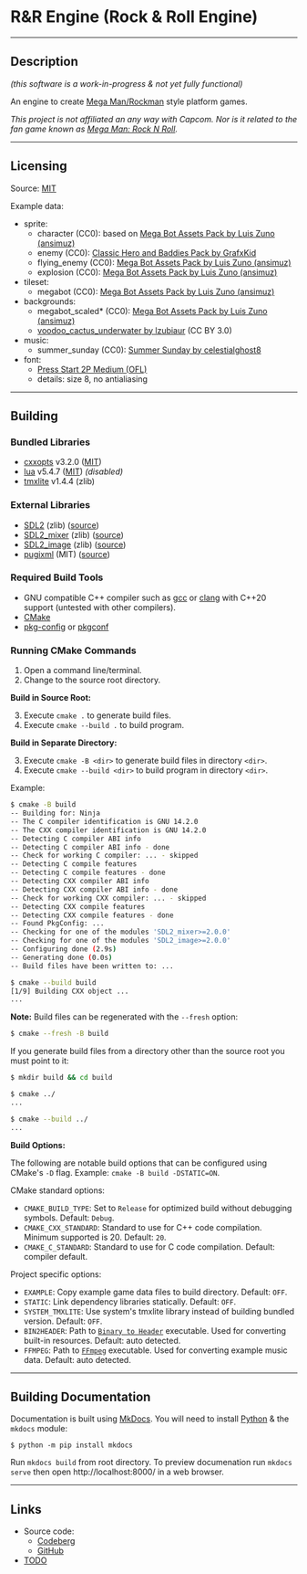 
# R&R Engine (Rock & Roll Engine)

---
## Description

_(this software is a work-in-progress & not yet fully functional)_

An engine to create [Mega Man/Rockman](https://en.wikipedia.org/wiki/Mega_Man) style platform games.

_This project is not affiliated an any way with Capcom. Nor is it related to the fan game known as
[Mega Man: Rock N Roll](https://megamanfanon.fandom.com/wiki/Mega_Man:_Rock_N_Roll)._

---
## Licensing

Source: [MIT](LICENSE.txt)

Example data:

- sprite:
    - character (CC0): based on [Mega Bot Assets Pack by Luis Zuno (ansimuz)](https://opengameart.org/node/99323)
    - enemy (CC0): [Classic Hero and Baddies Pack by GrafxKid](https://opengameart.org/node/36173)
    - flying_enemy (CC0): [Mega Bot Assets Pack by Luis Zuno (ansimuz)](https://opengameart.org/node/99323)
    - explosion (CC0): [Mega Bot Assets Pack by Luis Zuno (ansimuz)](https://opengameart.org/node/99323)
- tileset:
    - megabot (CC0): [Mega Bot Assets Pack by Luis Zuno (ansimuz)](https://opengameart.org/node/99323)
- backgrounds:
    - megabot_scaled* (CC0): [Mega Bot Assets Pack by Luis Zuno (ansimuz)](https://opengameart.org/node/99323)
    - [voodoo_cactus_underwater by lzubiaur](https://opengameart.org/node/30946) (CC BY 3.0)
- music:
    - summer_sunday (CC0): [Summer Sunday by celestialghost8](https://opengameart.org/node/71806)
- font:
    - [Press Start 2P Medium (OFL)](https://fontlibrary.org/font/press-start-2p)
    - details: size 8, no antialiasing

---
## Building

### Bundled Libraries

- [cxxopts](https://github.com/jarro2783/cxxopts) v3.2.0 ([MIT](lib/cxxopts/LICENSE.txt))
- [lua](https://lua.org/) v5.4.7 ([MIT](lib/lua/LICENSE.txt)) _(disabled)_
- [tmxlite](https://github.com/fallahn/tmxlite) v1.4.4 (zlib)

### External Libraries

- [SDL2](https://libsdl.org/) (zlib) ([source](https://github.com/libsdl-org/SDL/releases))
- [SDL2_mixer](https://wiki.libsdl.org/SDL2_mixer) (zlib) ([source](https://github.com/libsdl-org/SDL_mixer/releases))
- [SDL2_image](https://wiki.libsdl.org/SDL2_image) (zlib) ([source](https://github.com/libsdl-org/SDL_image/releases))
- [pugixml](https://pugixml.org/) (MIT) ([source](https://github.com/zeux/pugixml))

### Required Build Tools

- GNU compatible C++ compiler such as [gcc](https://www.gnu.org/software/gcc/) or
  [clang](https://clang.llvm.org/) with C++20 support (untested with other compilers).
- [CMake](https://cmake.org/)
- [pkg-config](https://www.freedesktop.org/wiki/Software/pkg-config/) or [pkgconf](http://pkgconf.org/)

### Running CMake Commands

1. Open a command line/terminal.
2. Change to the source root directory.

__Build in Source Root:__

3. Execute `cmake .` to generate build files.
4. Execute `cmake --build .` to build program.

__Build in Separate Directory:__

3. Execute `cmake -B <dir>` to generate build files in directory `<dir>`.
4. Execute `cmake --build <dir>` to build program in directory `<dir>`.

Example:

```bash
$ cmake -B build
-- Building for: Ninja
-- The C compiler identification is GNU 14.2.0
-- The CXX compiler identification is GNU 14.2.0
-- Detecting C compiler ABI info
-- Detecting C compiler ABI info - done
-- Check for working C compiler: ... - skipped
-- Detecting C compile features
-- Detecting C compile features - done
-- Detecting CXX compiler ABI info
-- Detecting CXX compiler ABI info - done
-- Check for working CXX compiler: ... - skipped
-- Detecting CXX compile features
-- Detecting CXX compile features - done
-- Found PkgConfig: ...
-- Checking for one of the modules 'SDL2_mixer>=2.0.0'
-- Checking for one of the modules 'SDL2_image>=2.0.0'
-- Configuring done (2.9s)
-- Generating done (0.0s)
-- Build files have been written to: ...

$ cmake --build build
[1/9] Building CXX object ...
...
```

__Note:__ Build files can be regenerated with the `--fresh` option:

```bash
$ cmake --fresh -B build
```

If you generate build files from a directory other than the source root you must point to it:

```bash
$ mkdir build && cd build

$ cmake ../
...

$ cmake --build ../
...
```

__Build Options:__

The following are notable build options that can be configured using CMake's `-D` flag. Example:
`cmake -B build -DSTATIC=ON`.

CMake standard options:

- `CMAKE_BUILD_TYPE`: Set to `Release` for optimized build without debugging symbols. Default:
  `Debug`.
- `CMAKE_CXX_STANDARD`: Standard to use for C++ code compilation. Minimum supported is 20. Default:
  `20`.
- `CMAKE_C_STANDARD`: Standard to use for C code compilation. Default: compiler default.

Project specific options:

- `EXAMPLE`: Copy example game data files to build directory. Default: `OFF`.
- `STATIC`: Link dependency libraries statically. Default: `OFF`.
- `SYSTEM_TMXLITE`: Use system's tmxlite library instead of building bundled version. Default:
  `OFF`.
- `BIN2HEADER`: Path to [`Binary to Header`](https://antumdeluge.github.io/bin2header/) executable.
  Used for converting built-in resources. Default: auto detected.
- `FFMPEG`: Path to [`FFmpeg`](https://ffmpeg.org/) executable. Used for converting example music
  data. Default: auto detected.

---
## Building Documentation

Documentation is built using [MkDocs](https://www.mkdocs.org/). You will need to install
[Python](https://python.org/) & the `mkdocs` module:

```
$ python -m pip install mkdocs
```

Run `mkdocs build` from root directory. To preview documenation run `mkdocs serve` then
open http://localhost:8000/ in a web browser.

---
## Links

- Source code:
    - [Codeberg](https://codeberg.org/AntumDeluge/RREngine)
    - [GitHub](https://github.com/AntumDeluge/RREngine)
- [TODO](TODO.md)
